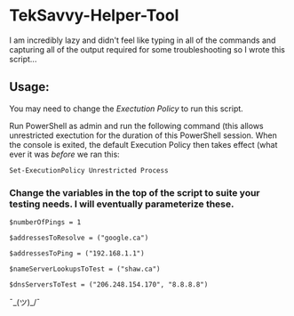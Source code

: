 # TekSavvy-Helper-Tool
I am incredibly lazy and didn't feel like typing in all of the commands and capturing all of the output required for some troubleshooting so I wrote this script...


## Usage:
You may need to change the _Exectution Policy_ to run this script.


Run PowerShell as admin and run the following command (this allows unrestricted exectution for the duration of this PowerShell session. When the console is exited, the default Execution Policy then takes effect (what ever it was *before* we ran this:

```Set-ExecutionPolicy Unrestricted Process```


### Change the variables in the top of the script to suite your testing needs. I will eventually parameterize these.

```$numberOfPings = 1```

```$addressesToResolve = ("google.ca")```

```$addressesToPing = ("192.168.1.1")```

```$nameServerLookupsToTest = ("shaw.ca")```

```$dnsServersToTest = ("206.248.154.170", "8.8.8.8")```

¯\_(ツ)_/¯

